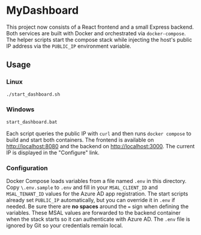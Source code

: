 # MyDashboard

This project now consists of a React frontend and a small Express backend.
Both services are built with Docker and orchestrated via `docker-compose`.
The helper scripts start the compose stack while injecting the host's public IP
address via the `PUBLIC_IP` environment variable.

## Usage

### Linux

```sh
./start_dashboard.sh
```

### Windows

```bat
start_dashboard.bat
```

Each script queries the public IP with `curl` and then runs `docker compose`
to build and start both containers. The frontend is available on
[http://localhost:8080](http://localhost:8080) and the backend on
[http://localhost:3000](http://localhost:3000). The current IP is displayed in
the "Configure" link.

### Configuration

Docker Compose loads variables from a file named `.env` in this directory.
Copy `\.env.sample` to `.env` and fill in your `MSAL_CLIENT_ID` and
`MSAL_TENANT_ID` values for the Azure AD app registration. The start scripts
already set `PUBLIC_IP` automatically, but you can override it in `.env` if
needed. Be sure there are **no spaces** around the `=` sign when defining the
variables. These MSAL values are forwarded to the backend container when the
stack starts so it can authenticate with Azure AD. The `.env` file is ignored
by Git so your credentials remain local.

